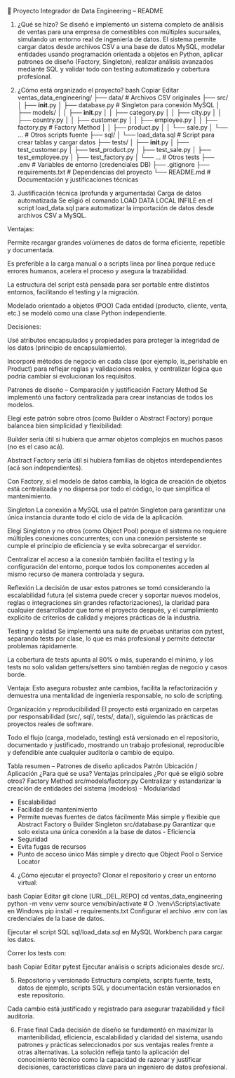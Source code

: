 📝 Proyecto Integrador de Data Engineering – README
1. ¿Qué se hizo?
Se diseñó e implementó un sistema completo de análisis de ventas para una empresa de comestibles con múltiples sucursales, simulando un entorno real de ingeniería de datos.
El sistema permite cargar datos desde archivos CSV a una base de datos MySQL, modelar entidades usando programación orientada a objetos en Python, aplicar patrones de diseño (Factory, Singleton), realizar análisis avanzados mediante SQL y validar todo con testing automatizado y cobertura profesional.

2. ¿Cómo está organizado el proyecto?
bash
Copiar
Editar
ventas_data_engineering/
├── data/           # Archivos CSV originales
├── src/
│   ├── __init__.py
│   ├── database.py         # Singleton para conexión MySQL
│   ├── models/
│   │   ├── __init__.py
│   │   ├── category.py
│   │   ├── city.py
│   │   ├── country.py
│   │   ├── customer.py
│   │   ├── employee.py
│   │   ├── factory.py      # Factory Method
│   │   ├── product.py
│   │   └── sale.py
│   └── ...                 # Otros scripts fuente
├── sql/
│   └── load_data.sql       # Script para crear tablas y cargar datos
├── tests/
│   ├── __init__.py
│   ├── test_customer.py
│   ├── test_product.py
│   ├── test_sale.py
│   ├── test_employee.py
│   ├── test_factory.py
│   └── ...                 # Otros tests
├── .env                    # Variables de entorno (credenciales DB)
├── .gitignore
├── requirements.txt        # Dependencias del proyecto
└── README.md               # Documentación y justificaciones técnicas
3. Justificación técnica (profunda y argumentada)
Carga de datos automatizada
Se eligió el comando LOAD DATA LOCAL INFILE en el script load_data.sql para automatizar la importación de datos desde archivos CSV a MySQL.

Ventajas:

Permite recargar grandes volúmenes de datos de forma eficiente, repetible y documentada.

Es preferible a la carga manual o a scripts línea por línea porque reduce errores humanos, acelera el proceso y asegura la trazabilidad.

La estructura del script está pensada para ser portable entre distintos entornos, facilitando el testing y la migración.

Modelado orientado a objetos (POO)
Cada entidad (producto, cliente, venta, etc.) se modeló como una clase Python independiente.

Decisiones:

Usé atributos encapsulados y propiedades para proteger la integridad de los datos (principio de encapsulamiento).

Incorporé métodos de negocio en cada clase (por ejemplo, is_perishable en Product) para reflejar reglas y validaciones reales, y centralizar lógica que podría cambiar si evolucionan los requisitos.

Patrones de diseño – Comparación y justificación
Factory Method
Se implementó una factory centralizada para crear instancias de todos los modelos.

Elegí este patrón sobre otros (como Builder o Abstract Factory) porque balancea bien simplicidad y flexibilidad:

Builder sería útil si hubiera que armar objetos complejos en muchos pasos (no es el caso acá).

Abstract Factory sería útil si hubiera familias de objetos interdependientes (acá son independientes).

Con Factory, si el modelo de datos cambia, la lógica de creación de objetos está centralizada y no dispersa por todo el código, lo que simplifica el mantenimiento.

Singleton
La conexión a MySQL usa el patrón Singleton para garantizar una única instancia durante todo el ciclo de vida de la aplicación.

Elegí Singleton y no otros (como Object Pool) porque el sistema no requiere múltiples conexiones concurrentes; con una conexión persistente se cumple el principio de eficiencia y se evita sobrecargar el servidor.

Centralizar el acceso a la conexión también facilita el testing y la configuración del entorno, porque todos los componentes acceden al mismo recurso de manera controlada y segura.

Reflexión
La decisión de usar estos patrones se tomó considerando la escalabilidad futura (el sistema puede crecer y soportar nuevos modelos, reglas o integraciones sin grandes refactorizaciones), la claridad para cualquier desarrollador que tome el proyecto después, y el cumplimiento explícito de criterios de calidad y mejores prácticas de la industria.

Testing y calidad
Se implementó una suite de pruebas unitarias con pytest, separando tests por clase, lo que es más profesional y permite detectar problemas rápidamente.

La cobertura de tests apunta al 80% o más, superando el mínimo, y los tests no solo validan getters/setters sino también reglas de negocio y casos borde.

Ventaja:
Esto asegura robustez ante cambios, facilita la refactorización y demuestra una mentalidad de ingeniería responsable, no solo de scripting.

Organización y reproducibilidad
El proyecto está organizado en carpetas por responsabilidad (src/, sql/, tests/, data/), siguiendo las prácticas de proyectos reales de software.

Todo el flujo (carga, modelado, testing) está versionado en el repositorio, documentado y justificado, mostrando un trabajo profesional, reproducible y defendible ante cualquier auditoría o cambio de equipo.

Tabla resumen – Patrones de diseño aplicados
Patrón	Ubicación / Aplicación	¿Para qué se usa?	Ventajas principales	¿Por qué se eligió sobre otros?
Factory Method	src/models/factory.py	Centralizar y estandarizar la creación de entidades del sistema (modelos)	- Modularidad
- Escalabilidad
- Facilidad de mantenimiento
- Permite nuevas fuentes de datos fácilmente	Más simple y flexible que Abstract Factory o Builder
Singleton	src/database.py	Garantizar que solo exista una única conexión a la base de datos	- Eficiencia
- Seguridad
- Evita fugas de recursos
- Punto de acceso único	Más simple y directo que Object Pool o Service Locator

4. ¿Cómo ejecutar el proyecto?
Clonar el repositorio y crear un entorno virtual:

bash
Copiar
Editar
git clone [URL_DEL_REPO]
cd ventas_data_engineering
python -m venv venv
source venv/bin/activate  # O .\venv\Scripts\activate en Windows
pip install -r requirements.txt
Configurar el archivo .env con las credenciales de la base de datos.

Ejecutar el script SQL sql/load_data.sql en MySQL Workbench para cargar los datos.

Correr los tests con:

bash
Copiar
Editar
pytest
Ejecutar análisis o scripts adicionales desde src/.

5. Repositorio y versionado
Estructura completa, scripts fuente, tests, datos de ejemplo, scripts SQL y documentación están versionados en este repositorio.

Cada cambio está justificado y registrado para asegurar trazabilidad y fácil auditoría.

6. Frase final
Cada decisión de diseño se fundamentó en maximizar la mantenibilidad, eficiencia, escalabilidad y claridad del sistema, usando patrones y prácticas seleccionados por sus ventajas reales frente a otras alternativas. La solución refleja tanto la aplicación del conocimiento técnico como la capacidad de razonar y justificar decisiones, características clave para un ingeniero de datos profesional.

